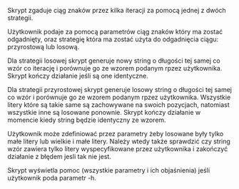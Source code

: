 Skrypt zgaduje ciąg znaków przez kilka iteracji za pomocą jednej z dwóch strategii.

Użytkownik podaje za pomocą parametrów ciąg znaków który ma zostać odgadnięty, oraz strategię która ma zostać użyta do odgadnięcia ciągu: przyrostową lub losową.

Dla strategii losowej skrypt generuje nowy string o długości tej samej co wzór co iterację i porównuje go ze wzorem podanym rpzez użytkownika. Skrypt kończy działanie jeśli są one identyczne.

Dla strategii przyrostowej skrypt generuje losowy string o długości tej samej co wzór i porównuje go ze wzorem podanym rpzez użytkownika. Wszystkie litery które są takie same są zachowywane na swoich pozycjach, natomiast wszystkie inne są losowane ponownie. Skrypt kończy działanie w momencie kiedy string będzie identyczny ze wzorem.

Użytkownik może zdefiniować przez parametry żeby losowane były tylko małe litery lub wielkie i małe litery. Należy wtedy także sprawdzić czy string wzór zawiera tylko litery wyspecyfikowane przez użytkownika i zakończyć działanie z błędem jesli tak nie jest.

Skrypt wyświetla pomoc (wszystkie parametry i ich objaśnienia) jeśli użytkownik poda parametr -h.
